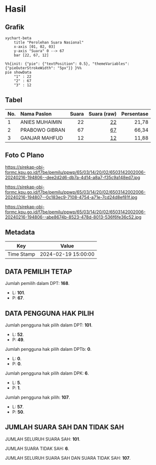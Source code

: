 # Hasil

## Grafik

```mermaid
xychart-beta
    title "Perolehan Suara Nasional"
    x-axis [01, 02, 03]
    y-axis "Suara" 0 --> 67
    bar [22, 67, 12]
```

```mermaid
%%{init: {"pie": {"textPosition": 0.5}, "themeVariables": {"pieOuterStrokeWidth": "5px"}} }%%
pie showData
    "1" : 22
    "2" : 67
    "3" : 12
```

## Tabel

| No. | Nama Paslon    | Suara | Suara (raw) | Persentase |
|:--- |:-------------- | -----:| -----------:| ----------:|
| 1   | ANIES MUHAIMIN | 22    | [22][p-1]   | 21,78      |
| 2   | PRABOWO GIBRAN | 67    | [67][p-2]   | 66,34      |
| 3   | GANJAR MAHFUD  | 12    | [12][p-3]   | 11,88      |


[p-1]: https://github.com/gigit-pemilu/pemilu-2024/blob/main/pilpres/hitung-suara/sub/65-kalimantan-utara/sub/03-nunukan/sub/14-tulin-onsoi/sub/2002-makmur/sub/006-tps/sub/paslon-1.txt
[p-2]: https://github.com/gigit-pemilu/pemilu-2024/blob/main/pilpres/hitung-suara/sub/65-kalimantan-utara/sub/03-nunukan/sub/14-tulin-onsoi/sub/2002-makmur/sub/006-tps/sub/paslon-2.txt
[p-3]: https://github.com/gigit-pemilu/pemilu-2024/blob/main/pilpres/hitung-suara/sub/65-kalimantan-utara/sub/03-nunukan/sub/14-tulin-onsoi/sub/2002-makmur/sub/006-tps/sub/paslon-3.txt

## Foto C Plano

https://sirekap-obj-formc.kpu.go.id/f7be/pemilu/ppwp/65/03/14/20/02/6503142002006-20240216-194806--dee2d2d6-db7a-4d14-a8a7-f35c9a148ed7.jpg

https://sirekap-obj-formc.kpu.go.id/f7be/pemilu/ppwp/65/03/14/20/02/6503142002006-20240216-194807--0c183ec9-7108-4754-a71e-7cd24d8ef81f.jpg

https://sirekap-obj-formc.kpu.go.id/f7be/pemilu/ppwp/65/03/14/20/02/6503142002006-20240216-194806--abe8674b-8523-478d-8013-536f6fe36c52.jpg


## Metadata

| Key        | Value               |
| ---------- | ------------------- |
| Time Stamp | 2024-02-19 15:00:00 |


## DATA PEMILIH TETAP

Jumlah pemilih dalam DPT: **168**.
 * L: **101**.
 * P: **67**.

## DATA PENGGUNA HAK PILIH

Jumlah pengguna hak pilih dalam DPT: **101**.
 * L: **52**.
 * P: **49**.

Jumlah pengguna hak pilih dalam DPTb: **0**.
 * L: **0**.
 * P: **0**.

Jumlah pengguna hak pilih dalam DPK: **6**.
 * L: **5**.
 * P: **1**.

Jumlah pengguna hak pilih: **107**.
 * L: **57**.
 * P: **50**.

## JUMLAH SUARA SAH DAN TIDAK SAH

JUMLAH SELURUH SUARA SAH: **101**.

JUMLAH SUARA TIDAK SAH: **6**.

JUMLAH SELURUH SUARA SAH DAN SUARA TIDAK SAH: **107**.


